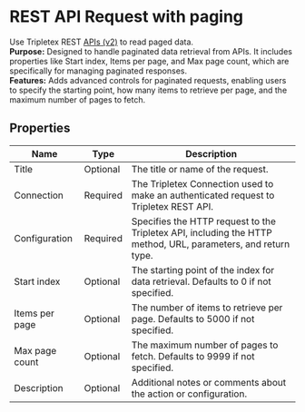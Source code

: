 # REST API Request with paging

Use Tripletex REST [APIs (v2)](https://tripletex.no/v2-docs/) to read paged data.  
**Purpose:** Designed to handle paginated data retrieval from APIs. It includes properties like Start index, Items per page, and Max page count, which are specifically for managing paginated responses.  
**Features:** Adds advanced controls for paginated requests, enabling users to specify the starting point, how many items to retrieve per page, and the maximum number of pages to fetch.

## Properties

| Name            | Type     | Description                                                                                   |
|----------------- | -------- | --------------------------------------------------------------------------------------------- |
| Title           | Optional | The title or name of the request.                                                             |
| Connection      | Required | The Tripletex Connection used to make an authenticated request to Tripletex REST API.         |
| Configuration   | Required | Specifies the HTTP request to the Tripletex API, including the HTTP method, URL, parameters, and return type. |
| Start index     | Optional | The starting point of the index for data retrieval. Defaults to 0 if not specified.           |
| Items per page  | Optional | The number of items to retrieve per page. Defaults to 5000 if not specified.                  |
| Max page count  | Optional | The maximum number of pages to fetch. Defaults to 9999 if not specified.                      |
| Description     | Optional | Additional notes or comments about the action or configuration.                               |
